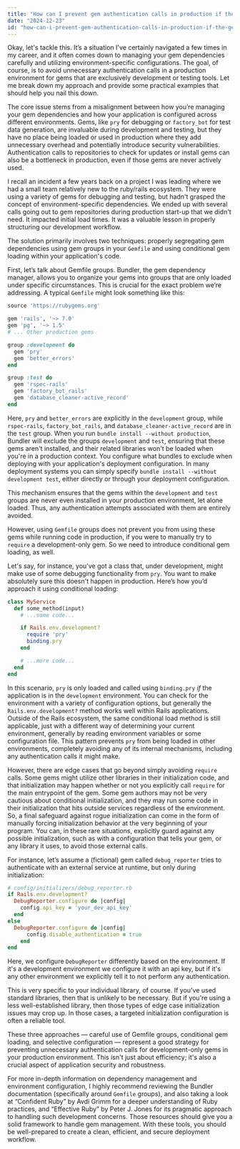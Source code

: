 ```yaml
---
title: "How can I prevent gem authentication calls in production if the gem is only used in development?"
date: "2024-12-23"
id: "how-can-i-prevent-gem-authentication-calls-in-production-if-the-gem-is-only-used-in-development"
---
```


Okay, let's tackle this. It’s a situation I've certainly navigated a few times in my career, and it often comes down to managing your gem dependencies carefully and utilizing environment-specific configurations. The goal, of course, is to avoid unnecessary authentication calls in a production environment for gems that are exclusively development or testing tools. Let me break down my approach and provide some practical examples that should help you nail this down.

The core issue stems from a misalignment between how you’re managing your gem dependencies and how your application is configured across different environments. Gems, like `pry` for debugging or `factory_bot` for test data generation, are invaluable during development and testing, but they have no place being loaded or used in production where they add unnecessary overhead and potentially introduce security vulnerabilities. Authentication calls to repositories to check for updates or install gems can also be a bottleneck in production, even if those gems are never actively used.

I recall an incident a few years back on a project I was leading where we had a small team relatively new to the ruby/rails ecosystem. They were using a variety of gems for debugging and testing, but hadn't grasped the concept of environment-specific dependencies. We ended up with several calls going out to gem repositories during production start-up that we didn't need. It impacted initial load times. It was a valuable lesson in properly structuring our development workflow.

The solution primarily involves two techniques: properly segregating gem dependencies using gem groups in your `Gemfile` and using conditional gem loading within your application's code.

First, let’s talk about Gemfile groups. Bundler, the gem dependency manager, allows you to organize your gems into groups that are only loaded under specific circumstances. This is crucial for the exact problem we’re addressing. A typical `Gemfile` might look something like this:

```ruby
source 'https://rubygems.org'

gem 'rails', '~> 7.0'
gem 'pg', '~> 1.5'
# ... Other production gems

group :development do
  gem 'pry'
  gem 'better_errors'
end

group :test do
  gem 'rspec-rails'
  gem 'factory_bot_rails'
  gem 'database_cleaner-active_record'
end
```

Here, `pry` and `better_errors` are explicitly in the `development` group, while `rspec-rails`, `factory_bot_rails`, and `database_cleaner-active_record` are in the `test` group. When you run `bundle install --without production`, Bundler will exclude the groups `development` and `test`, ensuring that these gems aren't installed, and their related libraries won't be loaded when you're in a production context. You configure what bundles to exclude when deploying with your application's deployment configuration. In many deployment systems you can simply specify `bundle install --without development test`, either directly or through your deployment configuration.

This mechanism ensures that the gems within the `development` and `test` groups are never even installed in your production environment, let alone loaded. Thus, any authentication attempts associated with them are entirely avoided.

However, using `Gemfile` groups does not prevent you from using these gems while running code in production, if you were to manually try to `require` a development-only gem. So we need to introduce conditional gem loading, as well.

Let's say, for instance, you've got a class that, under development, might make use of some debugging functionality from `pry`. You want to make absolutely sure this doesn't happen in production. Here’s how you’d approach it using conditional loading:

```ruby
class MyService
  def some_method(input)
    # ...some code...

    if Rails.env.development?
      require 'pry'
      binding.pry
    end

    # ...more code...
  end
end
```

In this scenario, `pry` is only loaded and called using `binding.pry` *if* the application is in the `development` environment. You can check for the environment with a variety of configuration options, but generally the `Rails.env.development?` method works well within Rails applications. Outside of the Rails ecosystem, the same conditional load method is still applicable, just with a different way of determining your current environment, generally by reading environment variables or some configuration file. This pattern prevents `pry` from being loaded in other environments, completely avoiding any of its internal mechanisms, including any authentication calls it might make.

However, there are edge cases that go beyond simply avoiding `require` calls. Some gems might utilize other libraries in their initialization code, and that initialization may happen whether or not you explicitly call `require` for the main entrypoint of the gem. Some gem authors may not be very cautious about conditional initialization, and they may run some code in their initialization that hits outside services regardless of the environment. So, a final safeguard against rogue initialization can come in the form of manually forcing initialization behavior at the very beginning of your program. You can, in these rare situations, explicitly guard against any possible initialization, such as with a configuration that tells your gem, or any library it uses, to avoid those external calls.

For instance, let’s assume a (fictional) gem called `debug_reporter` tries to authenticate with an external service at runtime, but only during initialization:

```ruby
# config/initializers/debug_reporter.rb
if Rails.env.development?
  DebugReporter.configure do |config|
    config.api_key = 'your_dev_api_key'
  end
else
  DebugReporter.configure do |config|
      config.disable_authentication = true
    end
end
```

Here, we configure `DebugReporter` differently based on the environment. If it's a development environment we configure it with an api key, but if it's any other environment we explicitly tell it to not perform any authentication.

This is very specific to your individual library, of course. If you've used standard libraries, then that is unlikely to be necessary. But if you're using a less well-established library, then those types of edge case initialization issues may crop up. In those cases, a targeted initialization configuration is often a reliable tool.

These three approaches — careful use of Gemfile groups, conditional gem loading, and selective configuration — represent a good strategy for preventing unnecessary authentication calls for development-only gems in your production environment. This isn't just about efficiency; it's also a crucial aspect of application security and robustness.

For more in-depth information on dependency management and environment configuration, I highly recommend reviewing the Bundler documentation (specifically around `Gemfile` groups), and also taking a look at “Confident Ruby” by Avdi Grimm for a deeper understanding of Ruby practices, and “Effective Ruby” by Peter J. Jones for its pragmatic approach to handling such development concerns. Those resources should give you a solid framework to handle gem management. With these tools, you should be well-prepared to create a clean, efficient, and secure deployment workflow.
